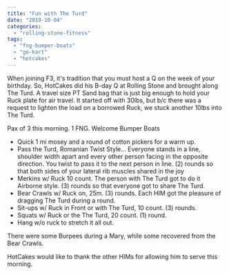 ```yaml
---
title: "Fun with The Turd"
date: "2019-10-04"
categories: 
  - "rolling-stone-fitness"
tags: 
  - "fng-bumper-boats"
  - "go-kart"
  - "hotcakes"
---
```


When joining F3, it's tradition that you must host a Q on the week of your birthday. So, HotCakes did his B-day Q at Rolling Stone and brought along The Turd. A travel size PT Sand bag that is just big enough to hold your Ruck plate for air travel. It started off with 30lbs, but b/c there was a request to lighten the load on a borrowed Ruck, we stuck another 10lbs into The Turd.  
  
Pax of 3 this morning. 1 FNG. Welcome Bumper Boats

- Quick 1 mi mosey and a round of cotton pickers for a warm up.
- Pass the Turd, Romanian Twist Style... Everyone stands in a line, shoulder width apart and every other person facing in the opposite direction. You twist to pass it to the next person in line. (2) rounds so that both sides of your lateral rib muscles shared in the joy
- Merkins w/ Ruck 10 count. The person with The Turd got to do it Airborne style. (3) rounds so that everyone got to share The Turd.
- Bear Crawls w/ Ruck on, 25m. (3) rounds. Each HIM got the pleasure of dragging The Turd during a round.
- Sit-ups w/ Ruck in Front or with The Turd, 10 count. (3) rounds.
- Squats w/ Ruck or the The Turd, 20 count. (1) round.
- Hang w/o ruck to stretch it all out.

There were some Burpees during a Mary, while some recovered from the Bear Crawls.  
  
HotCakes would like to thank the other HIMs for allowing him to serve this morning.

